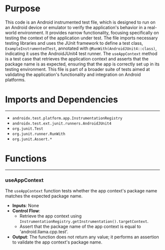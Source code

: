 # Purpose
This code is an Android instrumented test file, which is designed to run on an Android device or emulator to verify the application's behavior in a real-world environment. It provides narrow functionality, focusing specifically on testing the context of the application under test. The file imports necessary testing libraries and uses the JUnit framework to define a test class, `ExampleInstrumentedTest`, annotated with `@RunWith(AndroidJUnit4::class)`, indicating it uses the AndroidJUnit4 test runner. The `useAppContext` method is a test case that retrieves the application context and asserts that the package name is as expected, ensuring that the app is correctly set up in its testing environment. This file is part of a broader suite of tests aimed at validating the application's functionality and integration on Android platforms.
# Imports and Dependencies

---
- `androidx.test.platform.app.InstrumentationRegistry`
- `androidx.test.ext.junit.runners.AndroidJUnit4`
- `org.junit.Test`
- `org.junit.runner.RunWith`
- `org.junit.Assert.*`


# Functions

---
### useAppContext
The `useAppContext` function tests whether the app context's package name matches the expected package name.
- **Inputs**: None
- **Control Flow**:
    - Retrieve the app context using `InstrumentationRegistry.getInstrumentation().targetContext`.
    - Assert that the package name of the app context is equal to 'android.llama.cpp.test'.
- **Output**: The function does not return any value; it performs an assertion to validate the app context's package name.


